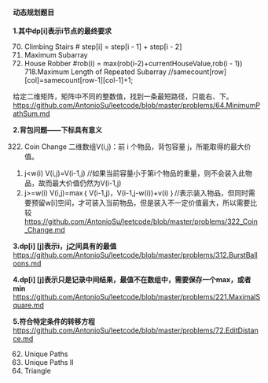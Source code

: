 #### **动态规划题目**

**1.其中dp[i]表示i节点的最终要求**   

70. Climbing Stairs # step[i] = step[i - 1] + step[i - 2]
53. Maximum Subarray
198. House Robber #rob(i) = max(rob(i-2)+currentHouseValue,rob(i - 1))
718.Maximum Length of Repeated Subarray 
//samecount[row][col]=samecount[row-1][col-1]+1;

给定二维矩阵，矩阵中不同的整数值，找到一条最短路径，只能右、下。
https://github.com/AntonioSu/leetcode/blob/master/problems/64.MinimumPathSum.md  

**2.背包问题——下标具有意义**  

322. Coin Change
二维数组V(i,j)：前 i 个物品，背包容量 j，所能取得的最大价值。
1) j<w(i)      V(i,j)=V(i-1,j)  //如果当前容量小于第i个物品的重量，则不会装入此物品，故而最大价值仍然为V(i-1,j)
2) j>=w(i)     V(i,j)=max｛ V(i-1,j)，V(i-1,j-w(i))+v(i) ｝//表示装入物品，但同时需要预留w[i]空间，才可装入当前物品，但是装入不一定价值最大，所以需要比较
https://github.com/AntonioSu/leetcode/blob/master/problems/322_Coin_Change.md  

**3.dp[i] [j]表示i，j之间具有的最值**   
https://github.com/AntonioSu/leetcode/blob/master/problems/312.BurstBalloons.md

**4.dp[i] [j]表示只是记录中间结果，最值不在数组中，需要保存一个max，或者min**   
https://github.com/AntonioSu/leetcode/blob/master/problems/221.MaximalSquare.md

**5.符合特定条件的转移方程** 
https://github.com/AntonioSu/leetcode/blob/master/problems/72.EditDistance.md

62. Unique Paths  
63. Unique Paths II  
120. Triangle

